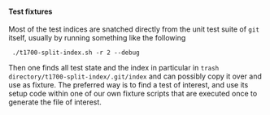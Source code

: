 
#### Test fixtures

Most of the test indices are snatched directly from the unit test suite of `git` itself, usually by running something like the following

```shell
 ./t1700-split-index.sh -r 2 --debug 
```

Then one finds all test state and the index in particular in `trash directory/t1700-split-index/.git/index` and can possibly copy it over and use as fixture.
The preferred way is to find a test of interest, and use its setup code within one of our own fixture scripts that are executed once to generate the file of interest.
